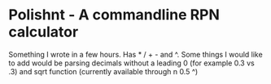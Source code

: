 # Polishnt - A commandline RPN calculator

Something I wrote in a few hours. Has * / + - and ^. Some things I would like to
add would be parsing decimals without a leading 0 (for example 0.3 vs .3) and
sqrt function (currently available through n 0.5 ^)
